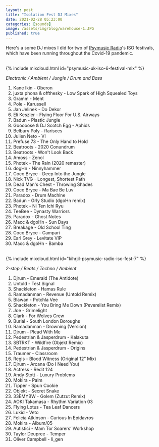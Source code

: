 ```yaml
---
layout: post
title: "Isolation Fest DJ Mixes"
date: 2021-02-28 05:23:00
categories: [sounds]
image: /assets/img/blog/warehouse-1.JPG
published: true
---
```


Here's a some DJ mixes I did for two of [Psymusic Radio](https://www.psymusic.co.uk/forum/radio/)'s ISO festivals, which have been running throughout the Covid-19 pandemic.

<br />
{% include mixcloud.html id="psymusic-uk-iso-6-festival-mix"  %}
<br />

_Electronic / Ambient / Jungle / Drum and Bass_

1. Kane Ikin - Oberon
2. juxta phona & offthesky - Low Spark of High Squealed Toys
3. Gramm - Ment
4. Pole - Karussell
5. Jan Jelinek - Do Dekor
6. Eli Keszler - Flying Floor For U.S. Airways
7. Badun - Plastic Jungle
8. Gooooose & DJ Scotch Egg - Aphids
9. Belbury Poly - ffarisees
10. Julien Neto - VI
11. Prefuse 73 - The Only Hand to Hold
12. Beatroots - 2020 Conundrum
13. Beatroots - Won't Look Back
14. Amoss - Zenol
15. Photek - The Rain (2020 remaster)
16. dogHn - Ninnyhammer
17. Coco Bryce - Deep Into the Jungle
18. Nick TVG - Longest, Shortest Path
19. Dead Man's Chest - Throwing Shades
20. Coco Bryce - Ma Bae Be Luv
21. Paradox - Drum Machine
22. Badun - Grly Studio (dgoHn remix)
23. Photek - Ni Ten Ichi Ryu
24. TeeBee - Dynasty Warriors
25. Paradox - Ghost Notes
26. Macc & dgoHn - Sun Days
27. Breakage - Old School Ting
28. Coco Bryce - Campari
29. Earl Grey - Levitate VIP
30. Macc & dgoHn - Bamba

<br />
{% include mixcloud.html id="kihrjil-psymusic-radio-iso-fest-7"  %}
<br />

_2-step / Beats / Techno / Ambient_

1. Djrum - Emerald (The Antidote)
2. Untold - Test Signal
3. Shackleton - Hamas Rule
4. Ramadanman - Revenue (Untold Remix)
5. Blawan - Potchla Vee
6. Shackleton - You Bring Me Down (Peverelist Remix)
7. Joe - Grimelight
8. Clark - For Wolves Crew
9. Burial - South London Boroughs
10. Ramadanman - Drowning (Version)
11. Djrum - Plead With Me
12. Pedestrian & Jasperdrum - Kalakuta
13. SBTRKT - Wildfire (Objekt Remix)
14. Pedestrian & Jasperdrum - Origins
15. Traumer - Classroom
16. Regis - Blood Witness (Original 12” Mix)
17. Djrum - Arcana (Do I Need You)
18. Actress - Redit 124
19. Andy Stott - Luxury Problems
20. Mokira - Palm
21. Tipper - Spun Cookie
22. Objekt - Secret Snake
23. 33EMYBW - Golem (Zutzut Remix)
24. AOKI Takamasa - Rhythm Variation 03
25. Flying Lotus - Tea Leaf Dancers
26. Lukid - Veto
27. Felicia Atkinson - Curious In Epidavros
28. Mokira - Album/05
29. Autistici - Mam Tor Soarers’ Workshop
30. Taylor Deupree - Temper
31. Oliver Campbell - li_gen
